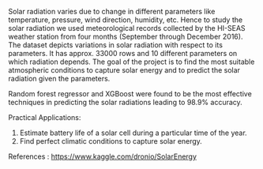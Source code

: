 Solar radiation varies due to change in different parameters like temperature, pressure, wind direction, humidity, etc. 
Hence to study the solar radiation we used meteorological records collected by the HI-SEAS weather station from four months 
(September through December 2016). The dataset depicts variations in solar radiation with respect to its parameters. 
It has approx. 33000 rows and 10 different parameters on which radiation depends. The goal of the project is to find 
the most suitable atmospheric conditions to capture solar energy and to predict the solar radiation given the parameters.

Random forest regressor and XGBoost were found to be the most effective techniques in predicting the solar radiations leading to 98.9% accuracy.

Practical Applications:
1) Estimate battery life of a solar cell during a particular time of the year.
2) Find perfect climatic conditions to capture solar energy.

References : https://www.kaggle.com/dronio/SolarEnergy

